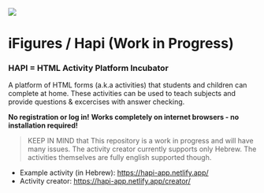 ![](https://i.imgur.com/6r1Eawa.png)

# iFigures / Hapi (Work in Progress)

### HAPI = HTML Activity Platform Incubator

A platform of HTML forms (a.k.a activities) that students and children can complete at home.
These activities can be used to teach subjects and provide questions & excercises with answer checking.

**No registration or log in!**
**Works completely on internet browsers - no installation required!**

> KEEP IN MIND that This repository is a work in progress and will have many issues.
> The activity creator currently supports only Hebrew. The activities themselves are fully english supported though.

* Example activity (in Hebrew): https://hapi-app.netlify.app/
* Activity creator: https://hapi-app.netlify.app/creator/
